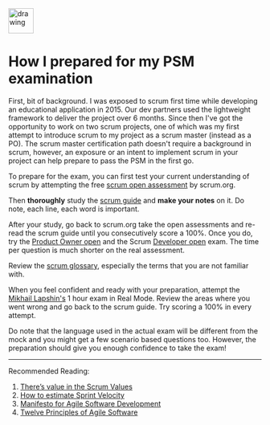 <img src="https://static.scrum.org/web/badges/badge-psmi.svg" alt="drawing" width="50"/>

# How I prepared for my PSM examination
First, bit of background. I was exposed to scrum first time while developing an educational application in 2015. Our dev partners used the lightweight framework to deliver the project over 6 months. Since then I've got the opportunity to work on two scrum projects, one of which was my first attempt to introduce scrum to my project as a scrum master (instead as a PO). The scrum master certification path doesn't require a background in scrum, however, an exposure or an intent to implement scrum in your project can help prepare to pass the PSM in the first go.

To prepare for the exam, you can first test your current understanding of scrum by attempting the free [scrum open assessment](https://www.scrum.org/open-assessments/scrum-open) by scrum.org. 

Then __thoroughly__ study the [scrum guide](https://scrumguides.org/docs/scrumguide/v2020/2020-Scrum-Guide-US.pdf#zoom=100) and __make your notes__ on it. Do note, each line, each word is important. 

After your study, go back to scrum.org take the open assessments and re-read the scrum guide until you consecutively score a 100%. Once you do, try the [Product Owner open](https://www.scrum.org/open-assessments/product-owner-open) and the Scrum [Developer open](https://www.scrum.org/open-assessments/scrum-developer-open) exam. The time per question is much shorter on the real assessment.

Review the [scrum glossary](https://www.scrum.org/resources/scrum-glossary), especially the terms that you are not familiar with.  

When you feel confident and ready with your preparation, attempt the [Mikhail Lapshin's](https://mlapshin.com/index.php/scrum-quizzes/) 1 hour exam in Real Mode. Review the areas where you went wrong and go back to the scrum guide. Try scoring a 100% in every attempt.

Do note that the language used in the actual exam will be different from the mock and you might get a few scenario based questions too. However, the preparation should give you enough confidence to take the exam! 

----
Recommended Reading:

1. [There’s value in the Scrum Values](https://guntherverheyen.com/2013/05/03/theres-value-in-the-scrum-values/)
2. [How to estimate Sprint Velocity](https://www.lucidchart.com/blog/how-to-estimate-sprint-velocity)
3. [Manifesto for Agile Software Development](https://agilemanifesto.org)
4. [Twelve Principles of Agile Software](https://agilemanifesto.org/principles.html)
